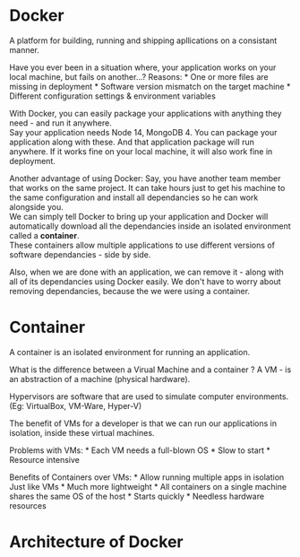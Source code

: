 # Docker 

A platform for building, running and shipping apllications on a consistant manner.

Have you ever been in a situation where, your application works on your local machine, but fails on another...?
Reasons:
	* One or more files are missing in deployment
	* Software version mismatch on the target machine
	* Different configuration settings & environment variables 

With Docker, you can easily package your applications with anything they need - and run it anywhere.  
Say your application needs Node 14, MongoDB 4. You can package your application along with these. And that application package will run anywhere. If it works fine on your local machine, it will also work fine in deployment. 

Another advantage of using Docker:
Say, you have another team member that works on the same project. It can take hours just to get his machine to the same configuration and install all dependancies so he can work alongside you.   
We can simply tell Docker to bring up your application and Docker will automatically download all the dependancies inside an isolated environment called a **container**.  
These containers allow multiple applications to use different versions of software dependancies - side by side. 

Also, when we are done with an application, we can remove it - along with all of its dependancies using Docker easily. We don't have to worry about removing dependancies, because the we were using a container. 

# Container 

A container is an isolated environment for running an application. 

What is the difference between a Virual Machine and a container ?
A VM - is an abstraction of a machine (physical hardware). 

Hypervisors are software that are used to simulate computer environments. 
(Eg: VirtualBox, VM-Ware, Hyper-V)

The benefit of VMs for a developer is that we can run our applications in isolation, inside these virtual machines. 

Problems with VMs: 
	* Each VM needs a full-blown OS 
	* Slow to start
	* Resource intensive 

Benefits of Containers over VMs:
	* Allow running multiple apps in isolation
	  Just like VMs
	* Much more lightweight 
	* All containers on a single machine shares the same OS of the host
	* Starts quickly
	* Needless hardware resources 

# Architecture of Docker